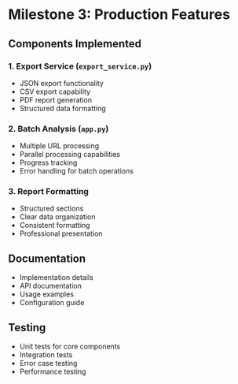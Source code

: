 # Milestone 3: Production Features

## Components Implemented

### 1. Export Service (`export_service.py`)
- JSON export functionality
- CSV export capability
- PDF report generation
- Structured data formatting

### 2. Batch Analysis (`app.py`)
- Multiple URL processing
- Parallel processing capabilities
- Progress tracking
- Error handling for batch operations

### 3. Report Formatting
- Structured sections
- Clear data organization
- Consistent formatting
- Professional presentation

## Documentation
- Implementation details
- API documentation
- Usage examples
- Configuration guide

## Testing
- Unit tests for core components
- Integration tests
- Error case testing
- Performance testing
